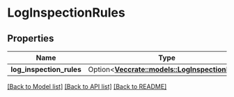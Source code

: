 # LogInspectionRules

## Properties

Name | Type | Description | Notes
------------ | ------------- | ------------- | -------------
**log_inspection_rules** | Option<[**Vec<crate::models::LogInspectionRule>**](logInspectionRule.md)> |  | [optional]

[[Back to Model list]](../README.md#documentation-for-models) [[Back to API list]](../README.md#documentation-for-api-endpoints) [[Back to README]](../README.md)


